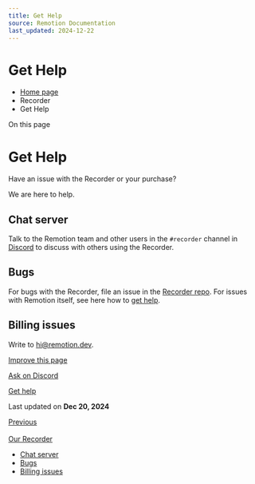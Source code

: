 ```yaml
---
title: Get Help
source: Remotion Documentation
last_updated: 2024-12-22
---
```


# Get Help

- [Home page](/)
- Recorder
- Get Help

On this page

# Get Help

Have an issue with the Recorder or your purchase?

We are here to help.

## Chat server [​](\#chat-server "Direct link to Chat server")

Talk to the Remotion team and other users in the `#recorder` channel in [Discord](https://remotion.dev/discord) to discuss with others using the Recorder.

## Bugs [​](\#bugs "Direct link to Bugs")

For bugs with the Recorder, file an issue in the [Recorder repo](https://github.com/remotion-dev/recorder/issues).
For issues with Remotion itself, see here how to [get help](/docs/get-help).

## Billing issues [​](\#billing-issues "Direct link to Billing issues")

Write to [hi@remotion.dev](mailto:hi@remotion.dev).

[Improve this page](https://github.com/remotion-dev/remotion/edit/main/packages/docs/docs/recorder/support.mdx)

[Ask on Discord](https://remotion.dev/discord)

[Get help](/docs/get-help)

Last updated on **Dec 20, 2024**

[Previous\
\
Our Recorder](/docs/recorder/our-recorder)

- [Chat server](#chat-server)
- [Bugs](#bugs)
- [Billing issues](#billing-issues)
